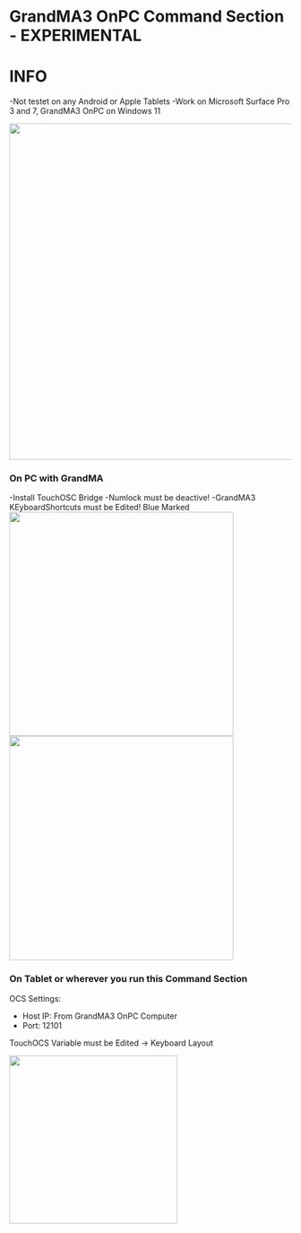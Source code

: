 # GrandMA3 OnPC Command Section - EXPERIMENTAL

# INFO
-Not testet on any Android or Apple Tablets
-Work on Microsoft Surface Pro 3 and 7, GrandMA3 OnPC on Windows 11

<img src="https://github.com/imhofroger/GMA3_TouchOSC/blob/4000a3bc73d99082b8910d1a06fe58e442ccc863/GMA3_CommandSection/img/Screen-V1.png" height="600px"> 


### On PC with GrandMA
-Install TouchOSC Bridge
-Numlock must be deactive!
-GrandMA3 KEyboardShortcuts must be Edited! Blue Marked
<img src="https://github.com/imhofroger/GMA3_TouchOSC/blob/4577f048949c768369e9b8a42510d6a4f3e936cc/GMA3_CommandSection/img/GMA3_Shortcuts-add1.png" height="400px"> 
<img src="https://github.com/imhofroger/GMA3_TouchOSC/blob/4577f048949c768369e9b8a42510d6a4f3e936cc/GMA3_CommandSection/img/GMA3_Shortcuts-add2.png" height="400px"> 


### On Tablet or wherever you run this Command Section
OCS Settings:
- Host IP: From GrandMA3 OnPC Computer
- Port: 12101

TouchOCS Variable must be Edited -> Keyboard Layout

<img src="https://github.com/imhofroger/GMA3_TouchOSC/blob/2b00b04adf8012c51d29fce68f43a62bf6a87a82/GMA3_CommandSection/img/Screen-key.png" height="300px"> 




